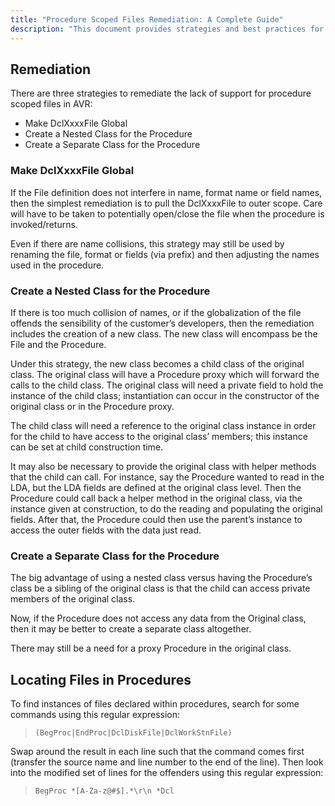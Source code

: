 ```yaml
---
title: "Procedure Scoped Files Remediation: A Complete Guide"
description: "This document provides strategies and best practices for the remediation of procedure scoped files, focusing on addressing scope limitations and enhancing file management within procedures."
---
```


## Remediation

There are three strategies to remediate the lack of support for procedure scoped files in AVR:
 + Make DclXxxxFile Global
 + Create a Nested Class for the Procedure
 + Create a Separate Class for the Procedure

### Make DclXxxxFile Global
If the File definition does not interfere in name, format name or field names, then the simplest remediation is to pull the DclXxxxFile to outer scope.  Care will have to be taken to potentially open/close the file when the procedure is invoked/returns. 

Even if there are name collisions, this strategy may still be used by renaming the file, format or fields (via prefix) and then adjusting the names used in the procedure.

### Create a Nested Class for the Procedure
If there is too much collision of names, or if the globalization of the file offends the sensibility of the customer’s developers, then the remediation includes the creation of a new class.  The new class will encompass be the File and the Procedure.  

Under this strategy, the new class becomes a child class of the original class.  The original class will have a Procedure proxy which will forward the calls to the child class.  The original class will need a private field to hold the instance of the child class; instantiation can occur in the constructor of the original class or in the Procedure proxy.

The child class will need a reference to the original class instance in order for the child to have access to the original class’ members; this instance can be set at child construction time.  

It may also be necessary to provide the original class with helper methods that the child can call.  For instance, say the Procedure wanted to read in the LDA, but the LDA fields are defined at the original class level.  Then the Procedure could call back a helper method in the original class, via the instance given at construction, to do the reading and populating the original fields.  After that, the Procedure could then use the parent’s instance to access the outer fields with the data just read.

### Create a Separate Class for the Procedure
The big advantage of using a nested class versus having the Procedure’s class be a sibling of the original class is that the child can access private members of the original class.

Now, if the Procedure does not access any data from the Original class, then it may be better to create a separate class altogether. 

There may still be a need for a proxy Procedure in the original class.

## Locating Files in Procedures
To find instances of files declared within procedures, search for some commands using this regular expression:

>  ```(BegProc|EndProc|DclDiskFile|DclWorkStnFile)```

Swap around the result in each line such that the command comes first (transfer the source name and line number to the end of the line). Then look into the modified set of lines for the offenders using this regular expression:

> ```BegProc *[A-Za-z@#$].*\r\n *Dcl```
